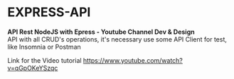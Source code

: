# EXPRESS-API
<b> API Rest NodeJS with Epress - Youtube Channel Dev &amp; Design </b> <br>
API with all CRUD's operations, it's necessary use some API Client for test, like Insomnia or Postman

Link for the Video tutorial
https://www.youtube.com/watch?v=qGpOKeYSzqc
